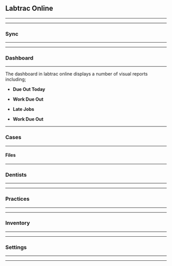 ## Labtrac Online

- - - 

- - -

### Sync

- - -

- - - 

### Dashboard

- - - 

The dashboard in labtrac online displays a number of visual reports including;

+ **Due Out Today**

+ **Work Due Out**

+ **Late Jobs**

+ **Work Due Out**

- - -

### Cases

- - -

#### Files


- - -

### Dentists

- - -

- - -

### Practices

- - -

- - -

### Inventory

- - -

- - -

### Settings

- - -

- - -
